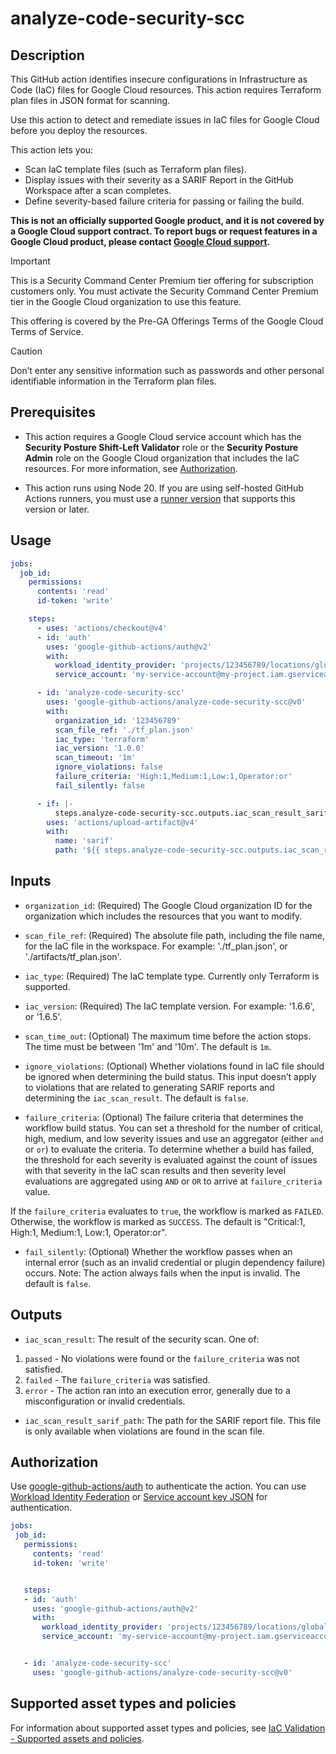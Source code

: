 # analyze-code-security-scc


## Description


This GitHub action identifies insecure configurations in Infrastructure as Code (IaC) files for Google Cloud resources. This action requires Terraform plan files in JSON format for scanning.


Use this action to detect and remediate issues in IaC files for Google Cloud before you deploy the resources.


This action lets you:
- Scan IaC template files (such as Terraform plan files).
- Display issues with their severity as a SARIF Report in the GitHub Workspace after a scan completes.
- Define severity-based failure criteria for passing or failing the build.

**This is not an officially supported Google product, and it is not covered by a
Google Cloud support contract. To report bugs or request features in a Google
Cloud product, please contact [Google Cloud
support](https://cloud.google.com/support).**

> [!IMPORTANT]
> This is a Security Command Center Premium tier offering for subscription customers only. You must activate the Security Command Center Premium tier in the Google Cloud organization to use this feature.
>
> This offering is covered by the Pre-GA Offerings Terms of the Google Cloud Terms of Service.

> [!CAUTION]
> Don’t enter any sensitive information such as passwords and other personal identifiable information in the Terraform plan files.

## Prerequisites


* This action requires a Google Cloud service account which has the **Security Posture Shift-Left Validator** role or the **Security Posture Admin** role on the Google Cloud organization that includes the IaC resources. For more information, see [Authorization](#authorization).


* This action runs using Node 20. If you are using self-hosted GitHub Actions
  runners, you must use a [runner
  version](https://github.com/actions/virtual-environments) that supports this
  version or later.


## Usage


```yaml
jobs:
  job_id:
    permissions:
      contents: 'read'
      id-token: 'write'

    steps:
      - uses: 'actions/checkout@v4'
      - id: 'auth'
        uses: 'google-github-actions/auth@v2'
        with:
          workload_identity_provider: 'projects/123456789/locations/global/workloadIdentityPools/my-pool/providers/my-provider'
          service_account: 'my-service-account@my-project.iam.gserviceaccount.com'

      - id: 'analyze-code-security-scc'
        uses: 'google-github-actions/analyze-code-security-scc@v0'
        with:
          organization_id: '123456789'
          scan_file_ref: './tf_plan.json'
          iac_type: 'terraform'
          iac_version: '1.0.0'
          scan_timeout: '1m'
          ignore_violations: false
          failure_criteria: 'High:1,Medium:1,Low:1,Operator:or'
          fail_silently: false

      - if: |-
          steps.analyze-code-security-scc.outputs.iac_scan_result_sarif_path != ''
        uses: 'actions/upload-artifact@v4'
        with:
          name: 'sarif'
          path: '${{ steps.analyze-code-security-scc.outputs.iac_scan_result_sarif_path }}'
```




## Inputs


* `organization_id`: (Required) The Google Cloud organization ID for the organization which includes the resources that you want to modify.


* `scan_file_ref`: (Required) The absolute file path, including the file name, for the IaC file in the workspace. For example: './tf_plan.json', or './artifacts/tf_plan.json'.


* `iac_type`: (Required) The IaC template type. Currently only Terraform is supported.


* `iac_version`: (Required) The IaC template version. For example: '1.6.6',  or '1.6.5'.


* `scan_time_out`: (Optional) The maximum time before the action stops. The time must be between '1m' and '10m'. The default is `1m`.


* `ignore_violations`: (Optional) Whether violations found in IaC file should be ignored when determining the build status. This input doesn’t apply to  violations that are related to generating SARIF reports and determining the `iac_scan_result`. The default is `false`.


* `failure_criteria`: (Optional) The failure criteria that determines the workflow build status. You can set a threshold for the number of critical, high, medium, and low severity issues and use an aggregator  (either `and` or `or`) to evaluate the criteria. To determine whether a build has failed, the threshold for each severity is evaluated against the count of issues with that severity in the IaC scan results and then severity level evaluations are aggregated using `AND` or `OR` to arrive at `failure_criteria` value.


If the `failure_criteria` evaluates to `true`, the workflow is marked as `FAILED`. Otherwise, the workflow is marked as `SUCCESS`. The default is "Critical:1, High:1, Medium:1, Low:1, Operator:or".


* `fail_silently`: (Optional) Whether the workflow passes when an internal error (such as an invalid credential or plugin dependency failure) occurs. Note: The action always fails when the input is invalid. The default is `false`.


## Outputs


* `iac_scan_result`: The result of the security scan. One of:
1. `passed` - No violations were found or the `failure_criteria` was not satisfied.
2. `failed` - The `failure_criteria` was satisfied.
3. `error` - The action ran into an execution error, generally due to a misconfiguration or invalid credentials.


* `iac_scan_result_sarif_path`: The path for the SARIF report file. This file is only available when violations are found in the scan file.


## Authorization


Use [google-github-actions/auth](https://github.com/google-github-actions/auth)
to authenticate the action. You can use [Workload Identity Federation][wif] or
[Service account key JSON][sa] for authentication.


```yaml
jobs:
 job_id:
   permissions:
     contents: 'read'
     id-token: 'write'


   steps:
   - id: 'auth'
     uses: 'google-github-actions/auth@v2'
     with:
       workload_identity_provider: 'projects/123456789/locations/global/workloadIdentityPools/my-pool/providers/my-provider'
       service_account: 'my-service-account@my-project.iam.gserviceaccount.com'


   - id: 'analyze-code-security-scc'
     uses: 'google-github-actions/analyze-code-security-scc@v0'
```


## Supported asset types and policies


For information about supported asset types and policies, see [IaC Validation - Supported assets and policies](https://www.gstatic.com/cloud_security_posture/iac_validation_supported_assets_and_policies.pdf).


[sa]: https://cloud.google.com/iam/docs/creating-managing-service-accounts
[wif]: https://cloud.google.com/iam/docs/workload-identity-federation
